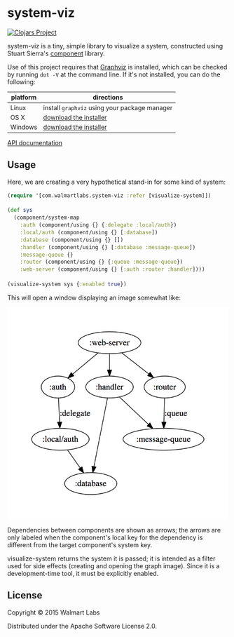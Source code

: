 # system-viz

[![Clojars Project](http://clojars.org/walmartlabs/system-viz/latest-version.svg)](http://clojars.org/walmartlabs/system-viz)

system-viz is a tiny, simple library to visualize
a system, constructed using Stuart Sierra's
[component](https://github.com/stuartsierra/component)
library.


Use of this project requires that [Graphviz](http://www.graphviz.org) is installed, which can be checked by running `dot -V` at the command line.  If it's not installed, you can do the following:

| platform | directions |
|----------|------------|
| Linux | install `graphviz` using your package manager |
| OS X | [download the installer](http://www.graphviz.org/Download_macos.php) |
| Windows |  [download the installer](http://www.graphviz.org/Download_windows.php) |


[API documentation](http://howardlewisship.com/com.walmartlabs/system-viz/)

## Usage

Here, we are creating a very hypothetical stand-in for some kind of system:

```clj
(require '[com.walmartlabs.system-viz :refer [visualize-system]])

(def sys
  (component/system-map
    :auth (component/using {} {:delegate :local/auth})
    :local/auth (component/using {} [:database])
    :database (component/using {} [])
    :handler (component/using {} [:database :message-queue])
    :message-queue {}
    :router (component/using {} {:queue :message-queue})
    :web-server (component/using {} [:auth :router :handler])))

(visualize-system sys {:enabled true})
```

This will open a window displaying an image somewhat like:

![System](sample-system.png)

Dependencies between components are shown as arrows; the arrows are only labeled
when the component's local key for the dependency is different from the target component's system key.

visualize-system returns the system it is passed; it is intended as a filter used for
side effects (creating and opening the graph image).
Since it is a development-time tool, it must be explicitly enabled.

## License

Copyright © 2015 Walmart Labs

Distributed under the Apache Software License 2.0.
